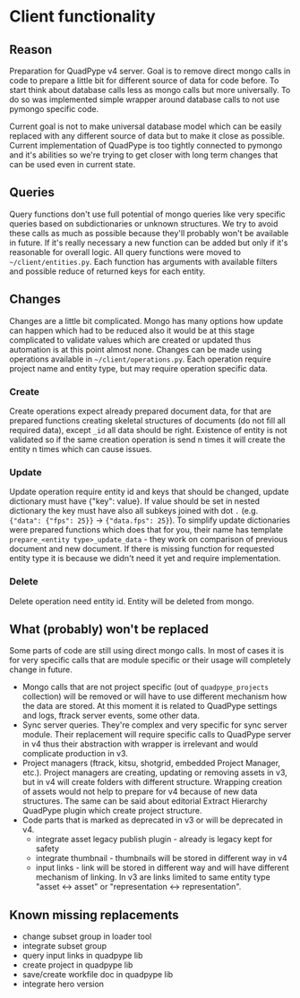 # Client functionality
## Reason
Preparation for QuadPype v4 server. Goal is to remove direct mongo calls in code to prepare a little bit for different source of data for code before. To start think about database calls less as mongo calls but more universally. To do so was implemented simple wrapper around database calls to not use pymongo specific code.

Current goal is not to make universal database model which can be easily replaced with any different source of data but to make it close as possible. Current implementation of QuadPype is too tightly connected to pymongo and it's abilities so we're trying to get closer with long term changes that can be used even in current state.

## Queries
Query functions don't use full potential of mongo queries like very specific queries based on subdictionaries or unknown structures. We try to avoid these calls as much as possible because they'll probably won't be available in future. If it's really necessary a new function can be added but only if it's reasonable for overall logic. All query functions were moved to `~/client/entities.py`. Each function has arguments with available filters and possible reduce of returned keys for each entity.

## Changes
Changes are a little bit complicated. Mongo has many options how update can happen which had to be reduced also it would be at this stage complicated to validate values which are created or updated thus automation is at this point almost none. Changes can be made using operations available in `~/client/operations.py`. Each operation require project name and entity type, but may require operation specific data.

### Create
Create operations expect already prepared document data, for that are prepared functions creating skeletal structures of documents (do not fill all required data), except `_id` all data should be right. Existence of entity is not validated so if the same creation operation is send n times it will create the entity n times which can cause issues.

### Update
Update operation require entity id and keys that should be changed, update dictionary must have {"key": value}. If value should be set in nested dictionary the key must have also all subkeys joined with dot `.` (e.g. `{"data": {"fps": 25}}` -> `{"data.fps": 25}`). To simplify update dictionaries were prepared functions which does that for you, their name has template `prepare_<entity type>_update_data` - they work on comparison of previous document and new document. If there is missing function for requested entity type it is because we didn't need it yet and require implementation.

### Delete
Delete operation need entity id. Entity will be deleted from mongo.


## What (probably) won't be replaced
Some parts of code are still using direct mongo calls. In most of cases it is for very specific calls that are module specific or their usage will completely change in future.
- Mongo calls that are not project specific (out of `quadpype_projects` collection) will be removed or will have to use different mechanism how the data are stored. At this moment it is related to QuadPype settings and logs, ftrack server events, some other data.
- Sync server queries. They're complex and very specific for sync server module. Their replacement will require specific calls to QuadPype server in v4 thus their abstraction with wrapper is irrelevant and would complicate production in v3.
- Project managers (ftrack, kitsu, shotgrid, embedded Project Manager, etc.). Project managers are creating, updating or removing assets in v3, but in v4 will create folders with different structure. Wrapping creation of assets would not help to prepare for v4 because of new data structures. The same can be said about editorial Extract Hierarchy QuadPype plugin which create project structure.
- Code parts that is marked as deprecated in v3 or will be deprecated in v4.
    - integrate asset legacy publish plugin - already is legacy kept for safety
    - integrate thumbnail - thumbnails will be stored in different way in v4
    - input links - link will be stored in different way and will have different mechanism of linking. In v3 are links limited to same entity type "asset <-> asset" or "representation <-> representation".

## Known missing replacements
- change subset group in loader tool
- integrate subset group
- query input links in quadpype lib
- create project in quadpype lib
- save/create workfile doc in quadpype lib
- integrate hero version
